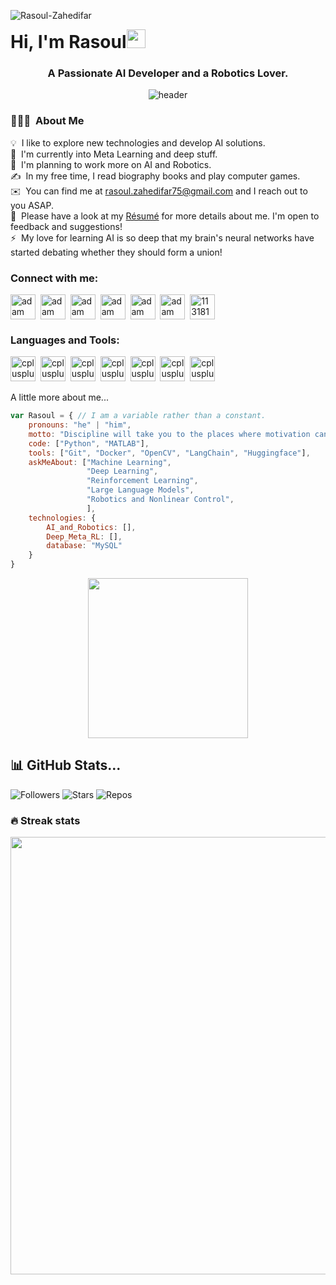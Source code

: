 <p align="left">
  <img src="https://komarev.com/ghpvc/?username=Rasoul-Zahedifar&label=Profile%20views&color=0e75b6&style=flat" alt="Rasoul-Zahedifar" />
</p>

<h1 align="center" style="display: inline;">Hi, I'm Rasoul<img width="30px" src="https://raw.githubusercontent.com/iampavangandhi/iampavangandhi/master/gifs/Hi.gif"></h1>

<h3 font-size="20" align="center">A Passionate AI Developer and a Robotics Lover.</h3>

<div align="center">

![header](https://cdn.dribbble.com/users/359830/screenshots/6946934/background-meet-tom_2.gif)

</div>

### 👨🏻‍💻 &nbsp;About Me

💡 &nbsp;I like to explore new technologies and develop AI solutions.\
🌱 &nbsp;I'm currently into Meta Learning and deep stuff.\
🔭 &nbsp;I'm planning to work more on AI and Robotics.\
✍️ &nbsp;In my free time, I read biography books and play computer games.\
✉️ &nbsp;You can find me at rasoul.zahedifar75@gmail.com and I reach out to you ASAP.\
📄 &nbsp;Please have a look at my [Résumé](https://drive.google.com/file/d/1LsfMKM54KkvrzqivPt0T8qcPb05IwZsg/view?usp=drive_link) for more details about me. I'm open to feedback and suggestions!\
⚡ &nbsp;My love for learning AI is so deep that my brain's neural networks have started debating whether they should form a union!

<h3 align="left">Connect with me:</h3>
<p align="left">
  <a href="https://www.linkedin.com/in/rasoul-zahedifar/?locale=fr_FR" target="blank"><img align="center"
      src="https://upload.wikimedia.org/wikipedia/commons/f/f8/LinkedIn_icon_circle.svg"
      alt="adam pithewan" height="40" width="40" /></a>&nbsp;
  <a href="https://www.instagram.com/rasoul_zahedifar/" target="blank"><img align="center"
      src="https://raw.githubusercontent.com/rahuldkjain/github-profile-readme-generator/master/src/images/icons/Social/instagram.svg"
      alt="adam pithen wala" height="40" width="40" /></a>&nbsp;
  <a href="https://t.me/Rasoul_Zahedifar" target="blank"><img align="center"
      src="https://upload.wikimedia.org/wikipedia/commons/8/82/Telegram_logo.svg"
      alt="adam pithen wala" height="40" width="40" /></a>&nbsp;
  <a href="https://join.skype.com/invite/lJf42wJCDXCI" target="blank"><img align="center"
      src="https://upload.wikimedia.org/wikipedia/commons/6/60/Skype_logo_%282019%E2%80%93present%29.svg"
      alt="adam pithen wala" height="40" width="40" /></a>&nbsp;
  <a href="https://www.researchgate.net/profile/Rasoul-Zahedifar" target="blank"><img align="center"
      src="https://upload.wikimedia.org/wikipedia/commons/5/5e/ResearchGate_icon_SVG.svg"
      alt="adam pithen wala" height="40" width="40" /></a>&nbsp;
  <a href="https://scholar.google.com/citations?user=ibJMn_YAAAAJ&hl=en" target="blank"><img align="center"
      src="https://upload.wikimedia.org/wikipedia/commons/c/c7/Google_Scholar_logo.svg"
      alt="adam pithen wala" height="40" width="40" /></a>&nbsp;
 <a href="https://orcid.org/0000-0002-7821-0185" target="blank"><img align="center" src="https://upload.wikimedia.org/wikipedia/commons/0/06/ORCID_iD.svg" alt="11318161" height="40" width="40" /></a>&nbsp;
<div align="center">
</div>


<h3 align="left">Languages and Tools:</h3>
<p align="left">
  <a href="https://www.python.org/" target="_blank" rel="noreferrer"> <img src="https://upload.wikimedia.org/wikipedia/commons/archive/c/c3/20220821153136%21Python-logo-notext.svg" alt="cplusplus" width="40" height="40"/></a>&nbsp;
  <a href="https://www.mathworks.com" target="_blank" rel="noreferrer"> <img src="https://www.svgrepo.com/show/373830/matlab.svg" alt="cplusplus" width="40" height="40"/></a>&nbsp;
  <a href="https://git-scm.com" target="_blank" rel="noreferrer"> <img src="https://upload.wikimedia.org/wikipedia/commons/3/3f/Git_icon.svg" alt="cplusplus" width="40" height="40"/></a>&nbsp;
  <a href="https://www.docker.com" target="_blank" rel="noreferrer"> <img src="https://liashchynskyi.net/static/09cd28347983de7287a1af0792371087/moby-logo.png" alt="cplusplus" width="40" height="40"/></a>&nbsp;
  <a href="https://opencv.org" target="_blank" rel="noreferrer"> <img src="https://github.com/opencv/opencv/wiki/logo/OpenCV_logo_no_text.png" alt="cplusplus" width="40" height="40"/></a>&nbsp;
  <a href="https://www.langchain.com" target="_blank" rel="noreferrer"> <img src="https://uploads.sitepoint.com/wp-content/uploads/2023/10/1696379444langchain-logo-lg.jpg" alt="cplusplus" width="40" height="40"/></a>&nbsp;
  <a href="https://huggingface.co" target="_blank" rel="noreferrer"> <img src="https://seeklogo.com/images/H/hugging-face-icon-logo-48117F3DCE-seeklogo.com.png" alt="cplusplus" width="40" height="40"/></a>&nbsp;
  </p>

</div>
</div>

A little more about me...

```javascript
var Rasoul = { // I am a variable rather than a constant.
    pronouns: "he" | "him",
    motto: "Discipline will take you to the places where motivation can't",
    code: ["Python", "MATLAB"],
    tools: ["Git", "Docker", "OpenCV", "LangChain", "Huggingface"],
    askMeAbout: ["Machine Learning",
                 "Deep Learning",
                 "Reinforcement Learning",
                 "Large Language Models",
                 "Robotics and Nonlinear Control",
                 ],
    technologies: {
        AI_and_Robotics: [],
        Deep_Meta_RL: [],
        database: "MySQL"
    }
}
```

<div align="center">
<img align="center" style="width:16rem; height:auto" src="https://user-images.githubusercontent.com/37551474/113611467-3a567d80-9657-11eb-862b-b07b4f105c6f.gif" />
</div>


## 📊 GitHub Stats...

![Followers](https://img.shields.io/github/followers/Rasoul-Zahedifar?style=social)
![Stars](https://img.shields.io/github/stars/Rasoul-Zahedifar?style=social)
![Repos](https://badges.pufler.dev/repos/Rasoul-Zahedifar)

<div align="center">

</div>

### 🔥 Streak stats

<div align="center">

<img src="http://github-readme-streak-stats.herokuapp.com?user=Rasoul-Zahedifar&theme=dark" width="700"></img>

</div>
